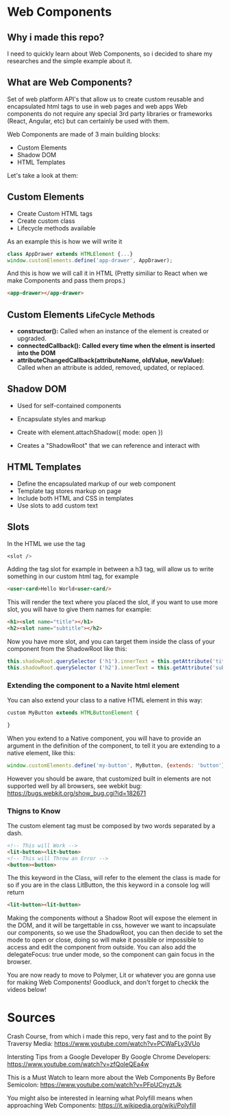 # Web Components

## Why i made this repo?
I need to quickly learn about Web Components, so i decided to share my researches and the simple example about it.

## What are Web Components?
Set of web platform API's that allow us to create custom reusable and encapsulated html tags to use in web pages and web apps
Web components do not require any special 3rd party libraries or frameworks (React, Angular, etc) but can certainly be used with them.

Web Components are made of 3 main building blocks:
* Custom Elements
* Shadow DOM
* HTML Templates

Let's take a look at them:

## Custom Elements
* Create Custom HTML tags
* Create custom class
* Lifecycle methods available

As an example this is how we will write it
``` js
class AppDrawer extends HTMLElement {...}
window.customElements.define('app-drawer', AppDrawer);
```
And this is how we will call it in HTML
(Pretty similiar to React when we make Components and pass them props.)
``` html
<app-drawer></app-drawer>
```

## Custom Elements <small>LifeCycle Methods</small>
* <b>constructor():</b> Called when an instance of the element is created or upgraded.
* <b>connectedCallback(): Called every time when the elment is inserted into the DOM</b>
* <b>attributeChangedCallback(attributeName, oldValue, newValue):</b> Called when an attribute is added, removed, updated, or replaced.

## Shadow DOM
* Used for self-contained components
* Encapsulate styles and markup
* Create with element.attachShadow({ mode: open })

* Creates a "ShadowRoot" that we can reference and interact with

## HTML Templates
* Define the encapsulated markup of our web component
* Template tag stores markup on page
* Include both HTML and CSS in templates
* Use slots to add custom text

## Slots
In the HTML we use the tag
``` css
<slot />
```
Adding the tag slot for example in between a h3 tag, will allow us to write something in our custom html tag, for example
``` html
<user-card>Hello World<user-card/>
```
This will render the text where you placed the slot, if you want to use more slot, you will have to give them names for example:
``` html
<h1><slot name="title"></h1>
<h2><slot name="subtitle"></h2>
```

Now you have more slot, and you can target them inside the class of your  component from the ShadowRoot like this:
```  js
this.shadowRoot.querySelector ('h1').innerText = this.getAttribute('title');
this.shadowRoot.querySelector ('h2').innerText = this.getAttribute('subtitle');
```

### Extending the component to a Navite html element
You can also extend your class to a native HTML element in this way: 
``` js
custom MyButton extends HTMLButtonElement {

}
```
When you extend to a Native component, you will have to provide an argument in the definition of the component, to tell it you are extending to a native element, like this:
``` js
window.customElements.define('my-button', MyButton, {extends: 'button'});
```

However you should be aware, that customized built in elements are not supported well by all browsers, see webkit bug: https://bugs.webkit.org/show_bug.cgi?id=182671

### Thigns to Know
The custom element tag must be composed by two words separated by a dash.
``` html
<!-- This will Work -->
<lit-button><lit-button>
<!-- This will Throw an Error -->
<button><button>
```
The this keyword in the Class, will refer to the element the class is made for so if you are in the class LitButton, the this keyword in a console log will return
``` html
<lit-button><lit-button>
```
Making the components without a Shadow Root will expose the <lit-button> element in the DOM, and it will be targettable in css, however we want to incapsulate our components, so we use the ShadowRoot, you can then decide to set the mode to open or close, doing so will make it possible or impossible to access and edit the component from outside.
You can also add the delegateFocus: true under mode, so the component can gain focus in the browser.

You are now ready to move to Polymer, Lit or whatever you are gonna use for making Web Components! Goodluck, and don't forget to checkk the videos below!

# Sources
Crash Course, from which i made this repo, very fast and to the point
By Traversy Media: https://www.youtube.com/watch?v=PCWaFLy3VUo

Intersting Tips from a Google Developer
By Google Chrome Developers: https://www.youtube.com/watch?v=zfQoleQEa4w

This is a Must Watch to learn more about the Web Components
By Before Semicolon: https://www.youtube.com/watch?v=PFpUCnyztJk

You might also be interested in learning what Polyfill means when approaching Web Components: https://it.wikipedia.org/wiki/Polyfill

